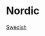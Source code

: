 # Nordic

[Swedish](Nordic%208166c76eb10f4110ae2fa1e4e3488360/Swedish%2001547b47f602470fb29887d70818f9d8.md)